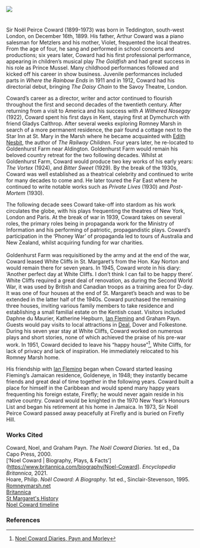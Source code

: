 <html><head></head><body><a href="https://dev.visual-essays.app"><img src="https://dev-visual-essays.netlify.app/images/ve-button.png"/></a>

<param author="Daniel Vince" banner="https://upload.wikimedia.org/wikipedia/commons/8/81/St_Margaret%27s_Bay%2C_May_2021_02.jpg" layout="vtl" title="Noël Coward" ve-config=""/>

<param aliases="Yalding" eid="Q2051722" ve-entity=""/>
<param aliases="Aldington" eid="Q921173" ve-entity=""/>
<param aliases="Dymchurch" eid="Q2796278" ve-entity=""/>
<param aliases="Romney Marsh" eid="Q1506093" ve-entity=""/>
<param aliases="St Mary in the Marsh" eid="Q7594628" ve-entity=""/>
<param aliases="St Margaret's" eid="Q24638363" ve-entity=""/>
<param aliases="Dover" eid="Q179224" ve-entity=""/>
<param aliases="Deal" eid="Q1011096" ve-entity=""/>
<param aliases="Folkestone" eid="Q375314" ve-entity=""/>

#

Sir Noël Peirce Coward (1899-1973) was born in Teddington, south-west London, on December 16th, 1899. His father, Arthur Coward was a piano salesman for Metzlers and his mother, Violet, frequented the local theatres. From the age of four, he sang and performed in school concerts and productions; six years later, Coward had his first professional performance, appearing in children’s musical play _The Goldfish_ and had great success in his role as Prince Mussel. Many childhood performances followed and kicked off his career in show business. Juvenile performances included parts in _Where the Rainbow Ends_ in 1911 and in 1912, Coward had his directorial debut, bringing _The Daisy Chain_ to the Savoy Theatre, London.
<param manifest="https://iiif.juncture-digital.org/wc:Noel_Coward_Allan_warren_edit_1.jpg/manifest.json" ve-image-v2/>

Coward’s career as a director, writer and actor continued to flourish throughout the first and second decades of the twentieth century. After returning from a visit to America and his success with _A Withered Nosegay_ (1922), Coward spent his first days in Kent, staying first at Dymchurch with friend Gladys Calthrop. After several weeks exploring Romney Marsh in search of a more permanent residence, the pair found a cottage next to the Star Inn at St. Mary in the Marsh where he became acquainted with [Edith Nesbit](/nesbit/nesbit-biography), the author of _The Railway Children_. Four years later, he re-located to Goldenhurst Farm near Aldington. Goldenhurst Farm would remain his beloved country retreat for the two following decades. Whilst at Goldenhurst Farm, Coward would produce two key works of his early years: _The Vortex_ (1924), and _Bitter Sweet_ (1929). By the break of the 1930s, Coward was well established as a theatrical celebrity and continued to write for many decades to come and. He later toured the Far East where he continued to write notable works such as _Private Lives_ (1930) and _Post-Mortem_ (1930). 
<param manifest="https://iiif.juncture-digital.org/wc:The_Old_House%2C_Goldenhurst%2C_Kent.jpg/manifest.json" ve-image-v2/>

The following decade sees Coward take-off into stardom as his work circulates the globe, with his plays frequenting the theatres of New York, London and Paris. At the break of war in 1939, Coward takes on several roles, the primary roles being in propaganda work for the Ministry of Information and his performing of patriotic, propagandistic plays. Coward’s participation in the ‘Phoney War’ of propaganda led to tours of Australia and New Zealand, whilst acquiring funding for war charities.  
<br/>
Goldenhurst Farm was requisitioned by the army and at the end of the war, Coward leased White Cliffs in St. Margaret’s from the Hon. Kay Norton and would remain there for seven years. In 1945, Coward wrote in his diary: ‘Another perfect day at White Cliffs. I don’t think I can fail to be happy there’. White Cliffs required a great deal of renovation, as during the Second World War, it was used by British and Canadian troops as a training area for D-day. It was one of four houses at the end of St. Margaret’s beach and was to be extended in the latter half of the 1940s. Coward purchased the remaining three houses, inviting various family members to take residence and establishing a small familial estate on the Kentish coast. Visitors included Daphne du Maurier, Katherine Hepburn, [Ian Fleming](/20c/20c-fleming-biography) and Graham Payn. Guests would pay visits to local attractions in [Deal](/seascape/deal), Dover and Folkestone. During his seven year stay at White Cliffs, Coward worked on numerous plays and short stories, none of which achieved the praise of his pre-war work. In 1951, Coward decided to leave his “happy house”[^ref1], White Cliffs, for lack of privacy and lack of inspiration. He immediately relocated to his Romney Marsh home.
<param attribution="Daniel Vincent" label="White Cliffs" url="https://stor.artstor.org/stor/5aee558d-22f7-4227-9dbc-4a0a188399e9" ve-image=""/>
<param manifest="https://iiif.juncture-digital.org/wc:White_cliffs_at_St._Margaret%27s_Bay_-_geograph.org.uk_-_2139591.jpg/manifest.json" ve-image-v2/>

His friendship with [Ian Fleming](/20c/20c-fleming-biography) began when Coward started leasing Fleming’s Jamaican residence, Goldeneye, in 1948; they instantly became friends and great deal of time together in the following years. Coward built a place for himself in the Caribbean and would spend many happy years frequenting his foreign estate, Firefly; he would never again reside in his native country. Coward would be knighted in the 1970 New Year’s Honours List and began his retirement at his home in Jamaica. In 1973, Sir Noël Peirce Coward passed away peacefully at Firefly and is buried on Firefly Hill.
<param manifest="https://iiif.juncture-digital.org/wc:Ian-Fleming-bronze-bust-by-sculptor-Anthony-Smith.jpg/manifest.json" ve-image-v2/>

### Works Cited

Coward, Noel, and Graham Payn. _The Noël Coward Diaries_. 1st ed., Da Capo Press, 2000.
<br/>
[‘Noel Coward | Biography, Plays, &amp; Facts’](https://www.britannica.com/biography/Noel-Coward]. _Encyclopedia Britannica_, 2021.
<br/>
Hoare, Philip. _Noël Coward: A Biography_. 1st ed., Sinclair-Stevenson, 1995.
<br/>
[Romneymarsh.net](https://theromneymarsh.net/noelcoward)
<br/>
[Britannica](https://www.britannica.com/biography/Noel-Coward)
<br/>
[St Margaret's History](https://www.stmargaretshistory.org.uk/people/famous-residents/noel-coward)
<br/>
[Noel Coward timeline](https://www.noelcoward.com/timeline)

### References

[^ref1]: [Noel Coward Diaries, Payn and Morley](https://www.abebooks.co.uk/servlet/BookDetailsPL?bi=22867993691&amp;cm_mmc=ggl-_-UK_Shopp_RareStandard-_-product_id=bi%3A%2022867993691-_-keyword=&amp;gclid=CjwKCAiAksyNBhAPEiwAlDBeLBY0t8Xj2Zw37CfCaxgaF4uNvpNPIqTcPj-0wsrbFjyKuDHJ153mrxoCU34QAvD_BwE)
</body></html>